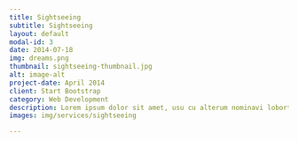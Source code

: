 ```yaml
---
title: Sightseeing
subtitle: Sightseeing
layout: default
modal-id: 3
date: 2014-07-18
img: dreams.png
thumbnail: sightseeing-thumbnail.jpg
alt: image-alt
project-date: April 2014
client: Start Bootstrap
category: Web Development
description: Lorem ipsum dolor sit amet, usu cu alterum nominavi lobortis. At duo novum diceret. Tantas apeirian vix et, usu sanctus postulant inciderint ut, populo diceret necessitatibus in vim. Cu eum dicam feugiat noluisse.
images: img/services/sightseeing

---
```

